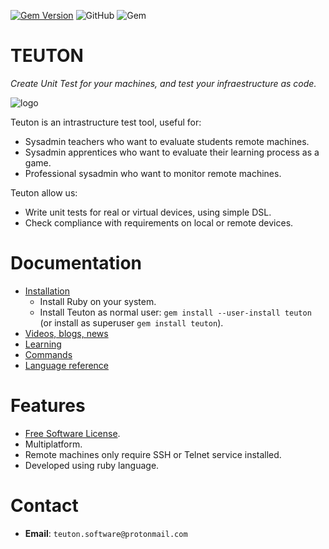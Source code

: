 
[![Gem Version](https://badge.fury.io/rb/teuton.svg)](https://badge.fury.io/rb/teuton)
![GitHub](https://img.shields.io/github/license/dvarrui/teuton)
![Gem](https://img.shields.io/gem/dv/teuton/2.3.8)

# TEUTON

_Create Unit Test for your machines, and
test your infraestructure as code._

![logo](./docs/images/logo.png)

Teuton is an intrastructure test tool, useful for:
* Sysadmin teachers who want to evaluate students remote machines.
* Sysadmin apprentices who want to evaluate their learning process as a game.
* Professional sysadmin who want to monitor remote machines.

Teuton allow us:
* Write unit tests for real or virtual devices, using simple DSL.
* Check compliance with requirements on local or remote devices.

# Documentation

* [Installation](https://github.com/teuton-software/teuton/tree/master/docs/install/README.md)
    * Install Ruby on your system.
    * Install Teuton as normal user: `gem install --user-install teuton` (or install as superuser `gem install teuton`).
* [Videos, blogs, news](docs/videos.md)
* [Learning](docs/learn/README.md)
* [Commands](docs/commands/README.md)
* [Language reference](docs/dsl/README.md)

# Features

* [Free Software License](LICENSE).
* Multiplatform.
* Remote machines only require SSH or Telnet service installed.
* Developed using ruby language.

# Contact

* **Email**: `teuton.software@protonmail.com`
